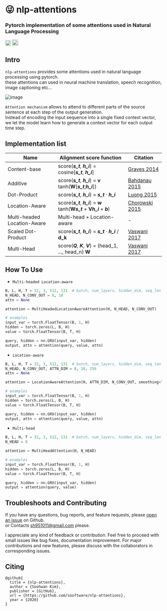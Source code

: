 # :stuck_out_tongue_winking_eye: nlp-attentions
  
### Pytorch implementation of some attentions used in Natural Language Processing
  
[<img src="https://github.com/gentaiscool/end2end-asr-pytorch/raw/master/img/pytorch-logo-dark.png" height=18>](https://pytorch.org/) <img src="https://img.shields.io/badge/License-MIT-yellow" height=20>
  
## Intro
  
`nlp-attentions` provides some attentions used in natural language processing using pytorch.   
these attentions can used in neural machine translation, speech recognition, image captioning etc...  
  
![image](https://user-images.githubusercontent.com/42150335/83331902-7bf9f780-a2d3-11ea-8f7e-172f55deef45.png)
  
`Attention mechanism` allows to attend to different parts of the source sentence at each step of the output generation.   
Instead of encoding the input sequence into a single fixed context vector, we let the model learn how to generate a context vector for each output time step.  
  
## Implementation list
  
|Name|Alignment score function|Citation|  
|---|---|---|  
|Content-base|score(***s_t***, ***h_i***) = cosine\[***s_t***, ***h_i***\] |[Graves 2014](https://arxiv.org/abs/1410.5401)|  
|Additive|score(***s_t***, ***h_i***) = **v** tanh(**W**\[***s_t***;***h_i***\])|[Bahdanau 2015](https://arxiv.org/pdf/1409.0473.pdf)|  
|Dot-Product|score(***s_t***, ***h_i***) = ***s_t*** · ***h_i***|[Luong 2015](https://arxiv.org/pdf/1508.04025.pdf)|  
|Location-Aware|score(***s_t***, ***h_i***) = **w** tanh(**W*****s_t*** + **V*****h_i*** + ***b***)|[Chorowski 2015](http://papers.nips.cc/paper/5847-attention-based-models-for-speech-recognition.pdf)|    
|Multi-headed Location-Aware|Multi-head + Location-aware|-|  
|Scaled Dot-Product|score(***s_t***, ***h_i***) = ***s_t*** · ***h_i*** / **d_k**|[Vaswani 2017](https://arxiv.org/abs/1706.03762)|  
|Multi-Head|score(***Q***, ***K***, ***V***) = (head_1, ..., head_n) **W**|[Vaswani 2017](https://arxiv.org/abs/1706.03762)|  
   
## How To Use

* `Multi-headed Location-aware`
```python
B, L, H, T = 32, 3, 512, 131  # batch, num_layers, hidden_dim, seq_len
N_HEAD, N_CONV_OUT = 8, 10
attn = None

attention = MultiHeadedLocationAwareAttention(H, N_HEAD, N_CONV_OUT)

# examples
input_var = torch.FloatTensor(B, 1, H)
hidden = torch.zeros(L, B, H)
value = torch.FloatTensor(B, T, H)

query, hidden = nn.GRU(input_var, hidden)
output, attn = attention(query, value, attn)
```

* `Location-aware` 
```python
B, L, H, T = 32, 3, 512, 131  # batch, num_layers, hidden_dim, seq_len
N_HEAD, N_CONV_OUT, ATTN_DIM = 8, 10, 256
attn = None

attention = LocationAwareAttention(H, ATTN_DIM, N_CONV_OUT, smoothing=True)

# examples
input_var = torch.FloatTensor(B, 1, H)
hidden = torch.zeros(L, B, H)
value = torch.FloatTensor(B, T, H)

query, hidden = nn.GRU(input_var, hidden)
output, attn = attention(query, value, attn)
```

* `Multi-head`
```python
B, L, H, T = 32, 3, 512, 131  # batch, num_layers, hidden_dim, seq_len
N_HEAD = 8

attention = MultiHeadAttention(H, N_HEAD)

# examples
input_var = torch.FloatTensor(B, 1, H)
hidden = torch.zeros(L, B, H)
value = torch.FloatTensor(B, T, H)

query, hidden = nn.GRU(input_var, hidden)
output = attention(query, value)
```
  
## Troubleshoots and Contributing
If you have any questions, bug reports, and feature requests, please [open an issue](https://github.com/sooftware/nlp-attentions/issues) on Github.  
or Contacts sh951011@gmail.com please.
  
I appreciate any kind of feedback or contribution.  Feel free to proceed with small issues like bug fixes, documentation improvement.  For major contributions and new features, please discuss with the collaborators in corresponding issues.  
  
## Citing
```
@github{
  title = {nlp-attentions},
  author = {Soohwan Kim},
  publisher = {GitHub},
  url = {https://github.com/sooftware/nlp-attentions},
  year = {2020}
}
```
